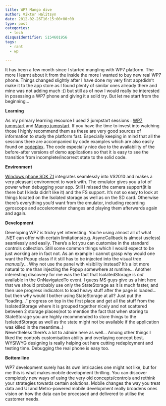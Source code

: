 ```yaml
---
title: WP7 Mango dive
author: Viktor Halitsyn
date: 2012-02-26T16:15:00+00:00
type: post
categories:
  - tech
disqusIdentifier: 5154601956
tags:
  - rant
  - wp

---
```

<div dir="ltr" style="text-align: left;">
  It has been a few month since I started mangling with WP7 platform. The more I learnt about it from the inside the more I wanted to buy new real WP7 phone. Things changed slightly after I have done my very first app(didn&#8217;t make it to the app store as I found plenty of similar ones already there and mine was not adding much :() but still as of now I would really be interested in posessing a WP7 phone and giving it a solid try. But let me start from the beginning&#8230;</p> 
  
  <p>
    <b>Learning</b>
  </p>
  
  <p>
    As my primary learning resource I used 2 jumpstart sessions : <a href="http://channel9.msdn.com/Blogs/egibson/Windows-Phone-7-Jump-Start-Session-1-of-12-Introduction">WP7 jumpstart</a> and <a href="http://channel9.msdn.com/Series/Mango-Jump-Start/Mango-Jump-Start-01-Building-Windows-Phone-Apps-with-Visual-Studio-2010">Mango jumpstart</a>. If you have the time to invest into watching those I highly recommend them as these are very good sources of information to study the platform fast. Especially keeping in mind that all the sessions there are accompanied by code examples which are also easily found on <a href="http://www.codeplex.com/">codeplex</a>. The code especially nice due to the availability of the before-after versions of demo applications so that it is easy to see the transition from incomplete/incorrect state to the solid code.
  </p>
  
  <p>
    <b>Environment</b>
  </p>
  
  <p>
    <a href="http://www.microsoft.com/download/en/details.aspx?displaylang=en&id=27570">Windows phone SDK 7.1</a> integrates seamlessly into VS2010 and makes a very pleasant environment to work with. The emulator gives you a lot of power when debugging your app. Still I missed the camera support(it is there but I kinda didn&#8217;t like it) and the FS support. It&#8217;s not so easy to look at things located on the Isolated storage as well as on the SD card. Otherwise there&#8217;s everything you&#8217;d want from the emulator, including recording gyroscope and accelerometer changes and playing them afterwards again and again.
  </p>
  
  <p>
    <b>Development</b>
  </p>
  
  <p>
    Developing<b> </b>WP7 is tricky yet interesting. You&#8217;re using almost all of what .NET can offer with certain limitations(e.g. AsyncCallback is almost useless) seamlessly and easily. There&#8217;s a lot you can customise in the standard controls collection. Still some common things which I would expect to be just working are in fact not. As an example I cannot grasp why would one want the Popup class if it still has to be injected into the visual tree <i>manually</i>&#8230; Why not use the panel with visibility instead? It&#8217;s a lot more natural to me than injecting the Popup somewhere at runtime&#8230; Another interesting discovery for me was the fact that IsolatedStorage is <i>not</i> available in the OnNavigatedTo event. I guess MS guys give us a hint here that we should probably use only the StateStorage as it is much faster, and then use progress indicators to load heavy stuff after the page is loaded&#8230; but then why would I bother using StateStorage at all? Just put the &#8220;loading&#8230;&#8221; progress on top in the first place and get all the stuff from the IsolatedStorage where it is grouped together nicely and not scattered between 2 storage places(not to mention the fact that when storing to StateStorage you are highly recommended to store things to the IsolatedStorage as well as the state might not be available if the application was killed in the meantime..)<br /> Nevertheless there&#8217;s a lot to admire here as well&#8230; Among other things I liked the controls customisation ability and overlaying concept best. WYSIWYG designing is really helping out here cutting redeployment and testing time. Debugging the real phone is easy too.
  </p>
  
  <p>
    <b>Bottom line</b>
  </p>
  
  <p>
    WP7 development surely has its own intricacies one might not like, but for me this is what makes mobile development thrilling. You can discover completely new ways of using the very old concepts/controls and rethink your strategies towards certain solutions. Mobile changes the way you treat data and UI and Metro-powered<b> </b>mobile development really broadens ones vision on how the data can be processed and delivered to utilise the customer needs.</div>